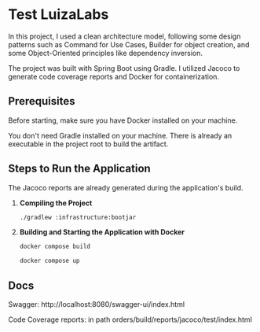 # Test LuizaLabs


In this project, I used a clean architecture model, following some design patterns such as Command for Use Cases, Builder for object creation, and some Object-Oriented principles like dependency inversion.

The project was built with Spring Boot using Gradle. I utilized Jacoco to generate code coverage reports and Docker for containerization.

## Prerequisites

Before starting, make sure you have Docker installed on your machine.

You don't need Gradle installed on your machine.
There is already an executable in the project root to build the artifact.

## Steps to Run the Application
The Jacoco reports are already generated during the application's build.

1. **Compiling the Project**

   ```bash
   ./gradlew :infrastructure:bootjar

2. **Building and Starting the Application with Docker**

   ```bash
   docker compose build

   docker compose up

## Docs
Swagger:
http://localhost:8080/swagger-ui/index.html

Code Coverage reports: in path
orders/build/reports/jacoco/test/index.html
